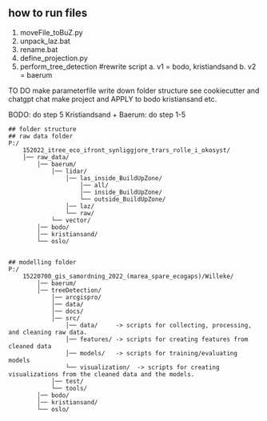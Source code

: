 ## how to run files 

1. moveFile_toBuZ.py
2. unpack_laz.bat
3. rename.bat
4. define_projection.py
5. perform_tree_detection #rewrite script
a. v1 = bodo, kristiandsand
b. v2 = baerum


TO DO
make parameterfile 
write down folder structure 
see cookiecutter and chatgpt chat
make project and APPLY 
to bodo 
kristiansand etc. 


BODO: do step 5
Kristiandsand + Baerum: do step 1-5

```shell
## folder structure
## raw data folder
P:/
    152022_itree_eco_ifront_synliggjore_trars_rolle_i_okosyst/
    │──	raw_data/
        │──	baerum/
            │── lidar/
                │── las_inside_BuildUpZone/
                    │── all/
                    │── inside_BuildUpZone/
                    └── outside_BuildUpZone/	
                │── laz/
                └── raw/	
            └── vector/	
        │──	bodo/
        │──	kristiansand/
        └──	oslo/
        

## modelling folder 
P:/
    15220700_gis_samordning_2022_(marea_spare_ecogaps)/Willeke/
        │──	baerum/
        │──	treeDetection/
            │── arcgispro/
            │──	data/
            │──	docs/
            │──	src/
                │──	data/     -> scripts for collecting, processing, and cleaning raw data. 
                │──	features/ -> scripts for creating features from cleaned data
                │──	models/   -> scripts for training/evaluating models
                └──	visualization/	-> scripts for creating visualizations from the cleaned data and the models. 
            │──	test/
            └──	tools/	
        │──	bodo/
        │──	kristiansand/
        └──	oslo/
        
```